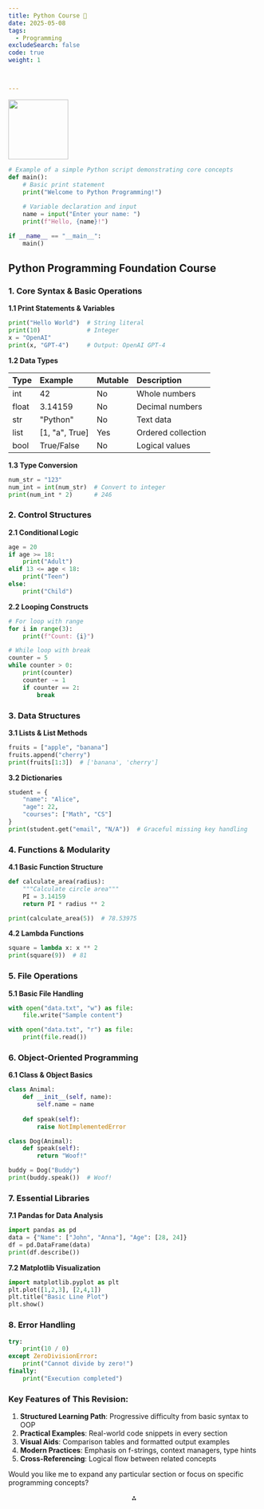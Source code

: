 ```yaml
---
title: Python Course 🐍 
date: 2025-05-08
tags:
  - Programming 
excludeSearch: false
code: true
weight: 1



---
```


<img src="https://r2cdn.perplexity.ai/pplx-full-logo-primary-dark%402x.png" class="logo" width="120"/>

```python
# Example of a simple Python script demonstrating core concepts
def main():
    # Basic print statement
    print("Welcome to Python Programming!")
    
    # Variable declaration and input
    name = input("Enter your name: ")
    print(f"Hello, {name}!")

if __name__ == "__main__":
    main()
```


## Python Programming Foundation Course

### 1. Core Syntax \& Basic Operations

**1.1 Print Statements \& Variables**

```python
print("Hello World")  # String literal
print(10)             # Integer
x = "OpenAI"
print(x, "GPT-4")     # Output: OpenAI GPT-4
```

**1.2 Data Types**


| Type | Example | Mutable | Description |
| :-- | :-- | :-- | :-- |
| int | 42 | No | Whole numbers |
| float | 3.14159 | No | Decimal numbers |
| str | "Python" | No | Text data |
| list | [1, "a", True] | Yes | Ordered collection |
| bool | True/False | No | Logical values |

**1.3 Type Conversion**

```python
num_str = "123"
num_int = int(num_str)  # Convert to integer
print(num_int * 2)      # 246
```


### 2. Control Structures

**2.1 Conditional Logic**

```python
age = 20
if age >= 18:
    print("Adult")
elif 13 <= age < 18:
    print("Teen")
else:
    print("Child")
```

**2.2 Looping Constructs**

```python
# For loop with range
for i in range(3):
    print(f"Count: {i}")

# While loop with break
counter = 5
while counter > 0:
    print(counter)
    counter -= 1
    if counter == 2:
        break
```


### 3. Data Structures

**3.1 Lists \& List Methods**

```python
fruits = ["apple", "banana"]
fruits.append("cherry")
print(fruits[1:3])  # ['banana', 'cherry']
```

**3.2 Dictionaries**

```python
student = {
    "name": "Alice",
    "age": 22,
    "courses": ["Math", "CS"]
}
print(student.get("email", "N/A"))  # Graceful missing key handling
```


### 4. Functions \& Modularity

**4.1 Basic Function Structure**

```python
def calculate_area(radius):
    """Calculate circle area"""
    PI = 3.14159
    return PI * radius ** 2

print(calculate_area(5))  # 78.53975
```

**4.2 Lambda Functions**

```python
square = lambda x: x ** 2
print(square(9))  # 81
```


### 5. File Operations

**5.1 Basic File Handling**

```python
with open("data.txt", "w") as file:
    file.write("Sample content")

with open("data.txt", "r") as file:
    print(file.read())
```


### 6. Object-Oriented Programming

**6.1 Class \& Object Basics**

```python
class Animal:
    def __init__(self, name):
        self.name = name
        
    def speak(self):
        raise NotImplementedError

class Dog(Animal):
    def speak(self):
        return "Woof!"

buddy = Dog("Buddy")
print(buddy.speak())  # Woof!
```


### 7. Essential Libraries

**7.1 Pandas for Data Analysis**

```python
import pandas as pd
data = {"Name": ["John", "Anna"], "Age": [28, 24]}
df = pd.DataFrame(data)
print(df.describe())
```

**7.2 Matplotlib Visualization**

```python
import matplotlib.pyplot as plt
plt.plot([1,2,3], [2,4,1])
plt.title("Basic Line Plot")
plt.show()
```


### 8. Error Handling

```python
try:
    print(10 / 0)
except ZeroDivisionError:
    print("Cannot divide by zero!")
finally:
    print("Execution completed")
```


### Key Features of This Revision:

1. **Structured Learning Path**: Progressive difficulty from basic syntax to OOP
2. **Practical Examples**: Real-world code snippets in every section
3. **Visual Aids**: Comparison tables and formatted output examples
4. **Modern Practices**: Emphasis on f-strings, context managers, type hints
5. **Cross-Referencing**: Logical flow between related concepts

Would you like me to expand any particular section or focus on specific programming concepts?

<div style="text-align: center">⁂</div>

[^1]: Python-IITM-Foundational-Course.pdf

